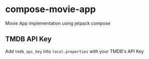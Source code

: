 # compose-movie-app

Movie App implementation using jetpack compose

## TMDB API Key
Add `tmdb_api_key` into `local.properties` with your TMDB's API Key
